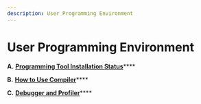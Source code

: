 ```yaml
---
description: User Programming Environment
---
```


# User Programming Environment

**A.** [**Programming Tool Installation Status**](a.-programming-tool-installation-status.md)\*\*\*\*

**B.** [**How to Use Compiler**](b.-how-to-use-compiler.md)\*\*\*\*

**C.** [**Debugger and Profiler**](c.-debugger-and-profiler.md)\*\*\*\*
